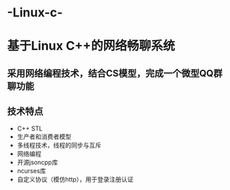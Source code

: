 # -Linux-c-
# 基于Linux C++的网络畅聊系统
## 采用网络编程技术，结合CS模型，完成一个微型QQ群聊功能
## 技术特点
- C++ STL
- 生产者和消费者模型
- 多线程技术，线程的同步与互斥
- 网络编程
- 开源jsoncpp库
- ncurses库
- 自定义协议（模仿http），用于登录注册认证
